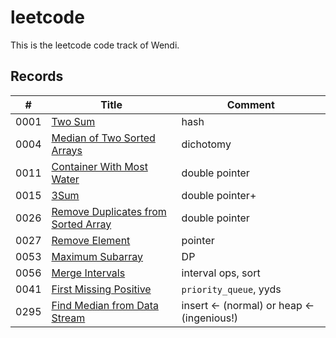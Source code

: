 # leetcode

This is the leetcode code track of Wendi.

## Records

| # | Title | Comment |
|---| ----- | ------- |
|0001|[Two Sum](https://leetcode-cn.com/problems/two-sum/)|hash
|0004|[Median of Two Sorted Arrays](https://leetcode-cn.com/problems/median-of-two-sorted-arrays/)|dichotomy
|0011|[Container With Most Water](https://leetcode-cn.com/problems/container-with-most-water/)|double pointer
|0015|[3Sum](https://leetcode-cn.com/problems/3sum/)|double pointer+
|0026|[Remove Duplicates from Sorted Array](https://leetcode-cn.com/problems/remove-duplicates-from-sorted-array/)|double pointer
|0027|[Remove Element](https://leetcode-cn.com/problems/remove-element/)|pointer
|0053|[Maximum Subarray](https://leetcode-cn.com/problems/maximum-subarray/)|DP
|0056|[Merge Intervals](https://leetcode-cn.com/problems/merge-intervals/)|interval ops, sort
|0041|[First Missing Positive](https://leetcode-cn.com/problems/first-missing-positive/) | `priority_queue`, yyds
|0295|[Find Median from Data Stream](https://leetcode-cn.com/problems/find-median-from-data-stream/)|insert <- (normal) or heap <- (ingenious!)